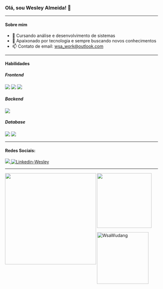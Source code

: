 ### Olá, sou Wesley Almeida! 👋

---

#### Sobre mim

- 📘 Cursando análise e desenvolvimento de sistemas
- 👤 Apaixonado por tecnologia e sempre buscando novos conhecimentos
- 📫 Contato de email: wsa_work@outlook.com

---

#### Habilidades

##### Frontend

<div> 
  <img src="https://skillicons.dev/icons?i=html" />
  <img src="https://skillicons.dev/icons?i=css" />
  <img src="https://skillicons.dev/icons?i=javascript" />
</div>

##### Backend

<div> 
  <img src="https://skillicons.dev/icons?i=python" />
</div>

##### Database

<div>  
  <img src="https://skillicons.dev/icons?i=mysql" />
  <img src="https://img.icons8.com/color/48/000000/microsoft-sql-server.png"/>
</div>

---

#### Redes Sociais:

<div> 
  <a href="https://www.instagram.com/ws_almeida_/" target="_blank">
    <img src="https://img.shields.io/badge/-Instagram-%23E4405F?style=for-the-badge&logo=instagram&logoColor=white" target="_blank">
  </a>
  <a href="https://www.linkedin.com/in/wesley-almeida-860813242/" target="_blank">
    <img alt="Linkedin-Wesley" src="https://img.shields.io/badge/-Linkedin-%230A66C2?style=for-the-badge&logo=LinkedIn" />
  </a>
</div>

---

  <img align="left" height="300em" width="300em" src="https://github-readme-stats.vercel.app/api/top-langs/?username=WsaWudang&theme=dracula" />
  <img align="center" height="180em" src="https://github-readme-stats.vercel.app/api?username=WsaWudang&show_icons=true&theme=dracula" />
  <p><img align="center" height="170em" src="https://github-readme-streak-stats.herokuapp.com/?user=WsaWudang&theme=dracula" alt="WsaWudang" /></p>
  


